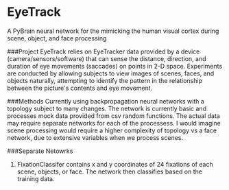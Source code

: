 EyeTrack
========

A PyBrain neural network for the mimicking the human visual cortex during scene, object, and face processing

###Project
EyeTrack relies on EyeTracker data provided by a device (camera/sensors/software) that can sense the distance, direction, and duration of eye movements (saccades) on points in 2-D space. Experiments are conducted by allowing subjects to view images of scenes, faces, and objects naturally, attempting to identify the pattern in the relationship between the picture's contents and eye movement. 

###Methods
Currently using backpropagation neural networks with a topology subject to many changes. The network is currently basic and processes mock data provided from csv random functions. The actual data may require separate networks for each of the processess. I would imagine scene processing would require a higher complexity of topology vs a face network, due to extensive variables when we process scenes. 

###Separate Netowrks
1) FixationClassifer contains x and y coordinates of 24 fixations of each scene, objects, or face. The network then classifies based on the training data.
